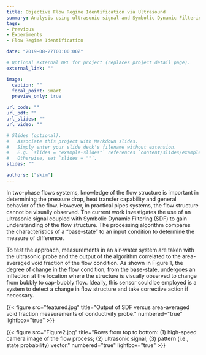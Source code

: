 ```yaml
---
title: Objective Flow Regime Identification via Ultrasound
summary: Analysis using ultrasonic signal and Symbolic Dynamic Filtering (SDF) to determine the flow structure.
tags:
- Previous
- Experiments
- Flow Regime Identification

date: "2019-08-27T00:00:00Z"

# Optional external URL for project (replaces project detail page).
external_link: ""

image:
  caption: ""
  focal_point: Smart
  preview_only: true

url_code: ""
url_pdf: ""
url_slides: ""
url_video: ""

# Slides (optional).
#   Associate this project with Markdown slides.
#   Simply enter your slide deck's filename without extension.
#   E.g. `slides = "example-slides"` references `content/slides/example-slides.md`.
#   Otherwise, set `slides = ""`.
slides: ""

authors: ["skim"]
---
```


In two-phase flows systems, knowledge of the flow structure is important in determining the pressure drop, heat transfer capability and general behavior of the flow. However, in practical pipes systems, the flow structure cannot be visually observed. The current work investigates the use of an ultrasonic signal coupled with Symbolic Dynamic Filtering (SDF) to gain understanding of the flow structure. The processing algorithm compares the characteristics of a “base-state” to an input condition to determine the measure of difference.

To test the approach, measurements in an air-water system are taken with the ultrasonic probe and the output of the algorithm correlated to the area-averaged void fraction of the flow condition. As shown in Figure 1, the degree of change in the flow condition, from the base-state, undergoes an inflection at the location where the structure is visually observed to change from bubbly to cap-bubbly flow. Ideally, this sensor could be employed is a system to detect a change in flow structure and take corrective action if necessary.

{{< figure src="featured.jpg" title="Output of SDF versus area-averaged void fraction measurements of conductivity probe." numbered="true" lightbox="true" >}}

{{< figure src="Figure2.jpg" title="Rows from top to bottom: (1) high-speed camera image of the flow process; (2) ultrasonic signal; (3) pattern (i.e., state probability) vector." numbered="true" lightbox="true" >}}
